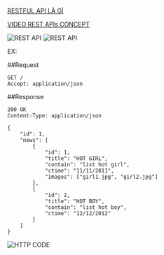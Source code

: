 [RESTFUL API LÀ GÌ](https://viblo.asia/khanhhd/posts/l5y8Rro9Mob3)

[VIDEO REST APIs CONCEPT](https://www.youtube.com/watch?v=RTjd1nwvlj4)

![REST API](https://impythonist.files.wordpress.com/2015/07/rstapi.jpg)
![REST API](http://aci-troubleshooting-book.readthedocs.org/en/latest/_images/rest-api.jpg)

EX:

##Request

```
GET /
Accept: application/json
```

##Response

```
200 OK
Content-Type: application/json

{
    "id": 1,
    "news": [
        {
            "id": 1,
            "title": "HOT GIRL",
            "contain": "list hot girl",
            "ctime": "11/11/2011",
            "images": ["girl1.jpg", "girl2.jpg"]
        },
        {
            "id": 2,
            "title": "HOT BOY",
            "contain": "list hot boy",
            "ctime": "12/12/2012"
        }
    ]
}
```

![HTTP CODE](http://i.imgur.com/cNcfXdS.jpg)
